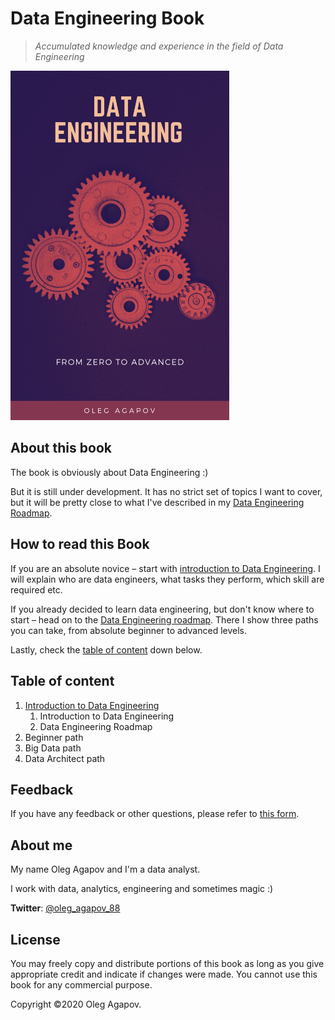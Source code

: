 # Data Engineering Book

> _Accumulated knowledge and experience in the field of Data Engineering_

<img width="350" src="cover.png" alt="Data engineering book cover">

## About this book

The book is obviously about Data Engineering :)

But it is still under development. It has no strict set of topics I want to cover, but it will be pretty close to what I've described in my [Data Engineering Roadmap](/book/1-introduction-to-data-engineering/1.2-data-engineering-roadmap.md).

## How to read this Book

If you are an absolute novice – start with [introduction to Data Engineering](./book/1-introduction-to-data-engineering/1.1-what-is-data-engineering.md). I will explain who are data engineers, what tasks they perform, which skill are required etc.

If you already decided to learn data engineering, but don't know where to start – head on to the [Data Engineering roadmap](./book/1-introduction-to-data-engineering/1.2-data-engineering-roadmap.md). There I show three paths you can take, from absolute beginner to advanced levels.

Lastly, check the [table of content](#table-of-content) down below.

## Table of content

1. [Introduction to Data Engineering](./book/1-introduction-to-data-engineering/README.md)
    1. Introduction to Data Engineering
    2. Data Engineering Roadmap
2. Beginner path
3. Big Data path
4. Data Architect path

## Feedback

If you have any feedback or other questions, please refer to [this form](https://docs.google.com/forms/d/e/1FAIpQLSeYSxyQcNyXIyQeD1DtR6q2zHO7heGGUQ36PqW--XdRL01Wqg/viewform).


## About me

My name Oleg Agapov and I'm a data analyst. 

I work with data, analytics, engineering and sometimes magic :)

**Twitter**: [@oleg_agapov_88](https://twitter.com/oleg_agapov_88)

## License

You may freely copy and distribute portions of this book as long as you give appropriate credit and indicate if changes were made. You cannot use this book for any commercial purpose.

Copyright ©2020 Oleg Agapov.

